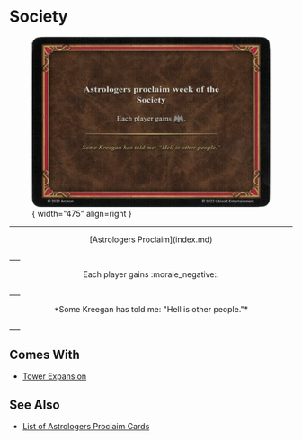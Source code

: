 # Society

<figure markdown="span">

![Society](../assets/astrologers_proclaim-society.webp){ width="475" align=right }

</figure>

___
<p style="text-align: center;" markdown>[Astrologers Proclaim](index.md)</p>
___
<p style="text-align: center;" markdown>Each player gains :morale_negative:.</p>
___
<p style="text-align: center;" markdown>*Some Kreegan has told me: "Hell is other people."*</p>
___


## Comes With

- [Tower Expansion](../content/tower_expansion.md)


## See Also

- [List of Astrologers Proclaim Cards](index.md)
